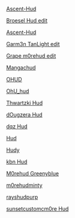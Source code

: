 <html>
  <body>
    <p>
    <a href="https://github.com/Ma3hem/TF2_CFGs_Huds_And_Edits/blob/main/Ascent-Hud.zip" download> Ascent-Hud </a>
    </p>
    <p>
    <a href="https://github.com/Ma3hem/TF2_CFGs_Huds_And_Edits/blob/main/Broesel%20Hud.zip"> Broesel Hud edit </a>
    </p>
    <p>
    <a href="https://github.com/Ma3hem/TF2_CFGs_Huds_And_Edits/blob/main/Garm3n%20TanLight.zip"> Ascent-Hud </a>
    </p>
    <p>
    <a href="https://github.com/Ma3hem/TF2_CFGs_Huds_And_Edits/blob/main/Ascent-Hud.zip"> Garm3n TanLight edit </a>
    </p>
    <p>
    <a href="https://github.com/Ma3hem/TF2_CFGs_Huds_And_Edits/blob/main/Grape%20m0rehud.zip"> Grape m0rehud edit </a>
    </p>
    <p>
    <a href="https://github.com/Ma3hem/TF2_CFGs_Huds_And_Edits/blob/main/Mangachud.zip"> Mangachud </a>
    </p>
    <p>
    <a href="https://github.com/Ma3hem/TF2_CFGs_Huds_And_Edits/blob/main/OHUD.zip"> OHUD </a>
    </p>
    <p>
    <a href="https://github.com/Ma3hem/TF2_CFGs_Huds_And_Edits/blob/main/OhU_hud-master.zip"> OhU_hud </a>
    </p>
    <p>
    <a href="https://github.com/Ma3hem/TF2_CFGs_Huds_And_Edits/blob/main/Thwartzki%20Hud.zip"> Thwartzki Hud </a>
    </p>
    <p>
    <a href="https://github.com/Ma3hem/TF2_CFGs_Huds_And_Edits/blob/main/dOugzera%20m0rehud.zip"> dOugzera Hud </a>
    </p>
    <p>
    <a href="https://github.com/Ma3hem/TF2_CFGs_Huds_And_Edits/blob/main/dqz_hud.zip"> dqz Hud </a>
    </p>
    <p>
    <a href="https://github.com/Ma3hem/TF2_CFGs_Huds_And_Edits/blob/main/hud.zip"> Hud </a>
    </p>
    <p>
    <a href="https://github.com/Ma3hem/TF2_CFGs_Huds_And_Edits/blob/main/hudy.zip"> Hudy </a>
    </p>
    <p>
    <a href="https://github.com/Ma3hem/TF2_CFGs_Huds_And_Edits/blob/main/kbnhud-master.zip"> kbn Hud </a>
    </p>
    <p>
    <a href="https://github.com/Ma3hem/TF2_CFGs_Huds_And_Edits/blob/main/m0rehud.zip"> M0rehud Greenyblue </a>
    </p>
    <p>
    <a href="https://github.com/Ma3hem/TF2_CFGs_Huds_And_Edits/blob/main/m0rehudminty.zip"> m0rehudminty </a>
    </p>
    <p>
    <a href="https://github.com/Ma3hem/TF2_CFGs_Huds_And_Edits/blob/main/rayshudpurp.zip"> rayshudpurp </a>
    </p>
    <p>
    <a href="https://github.com/Ma3hem/TF2_CFGs_Huds_And_Edits/blob/main/sunsetcustomcm0re.zip"> sunsetcustomcm0re Hud </a>
    </p>
    
  </body>
</html>

